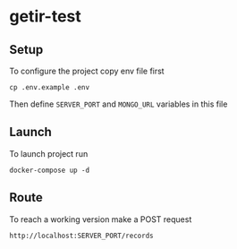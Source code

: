 # getir-test

## Setup

To configure the project copy env file first

````
cp .env.example .env
````

Then define ``SERVER_PORT`` and ``MONGO_URL`` variables in this file

## Launch

To launch project run

````
docker-compose up -d
````

## Route

To reach a working version make a POST request 

````
http://localhost:SERVER_PORT/records
````
